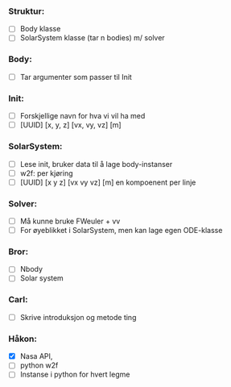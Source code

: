 ### Struktur: ###
- [ ] Body klasse
- [ ] SolarSystem klasse (tar n bodies) m/ solver

### Body: ###
- [ ] Tar argumenter som passer til Init

### Init: ###
- [ ] Forskjellige navn for hva vi vil ha med
- [ ] [UUID] [x, y, z] [vx, vy, vz]  [m] 

### SolarSystem: ###
- [ ] Lese init, bruker data til å lage body-instanser
- [ ] w2f: per kjøring
- [ ] [UUID] [x y z] [vx vy vz] [m] en kompoenent per linje

### Solver: ###
- [ ] Må kunne bruke FWeuler + vv
- [ ] For øyeblikket i SolarSystem, men kan lage egen ODE-klasse

### Bror: ###
- [ ] Nbody 
- [ ] Solar system 

### Carl: ###
- [ ] Skrive introduksjon og metode ting

### Håkon: ###	
- [x] Nasa API,
- [ ] python w2f
- [ ] Instanse i python for hvert legme 

